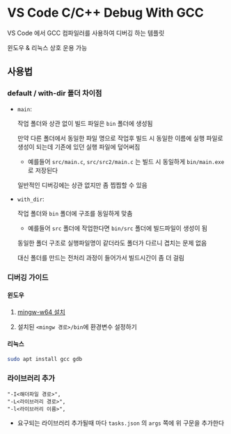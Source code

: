 # VS Code C/C++ Debug With GCC

VS Code 에서 GCC 컴파일러를 사용하여 디버깅 하는 템플릿

윈도우 & 리눅스 상호 운용 가능

## 사용법

### default / with-dir 폴더 차이점

-   `main`:

    작업 폴더와 상관 없이 빌드 파일은 `bin` 폴더에 생성됨

    만약 다른 폴더에서 동일한 파일 명으로 작업후 빌드 시 동일한 이름에 실행 파일로 생성이 되는데 기존에 있던 실행 파일에 덮어써짐

    -   예를들어 `src/main.c`, `src/src2/main.c` 는 빌드 시 동일하게 `bin/main.exe` 로 저장된다

    일반적인 디버깅에는 상관 없지만 좀 찝찝할 수 있음

-   `with_dir`:

    작업 폴더와 `bin` 폴더에 구조를 동일하게 맞춤

    -   예를들어 `src` 폴더에 작업한다면 `bin/src` 폴더에 빌드파일이 생성이 됨

    동일한 폴더 구조로 실행파일명이 같더라도 폴더가 다르니 겹치는 문제 없음

    대신 폴더를 만드는 전처리 과정이 들어가서 빌드시간이 좀 더 걸림

### 디버깅 가이드

#### 윈도우

1. [mingw-w64 설치](https://github.com/niXman/mingw-builds-binaries/releases)

2. 설치된 `<mingw 경로>/bin`에 환경변수 설정하기


#### 리눅스

```bash
sudo apt install gcc gdb
```

### 라이브러리 추가

```text
"-I<해더파일 경로>",
"-L<라이브러리 경로>",
"-l<라이브러리 이름>",
```

-   요구되는 라이브러리 추가될때 마다 `tasks.json` 의 `args` 쪽에 위 구문을 추가한다
